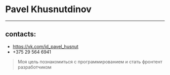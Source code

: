 # Pavel Khusnutdinov
---
## contacts:
* https://vk.com/id_pavel_husnut
* +375 29 564 6941
>Моя цель познакомиться с программированием и стать фронтент разработчиком